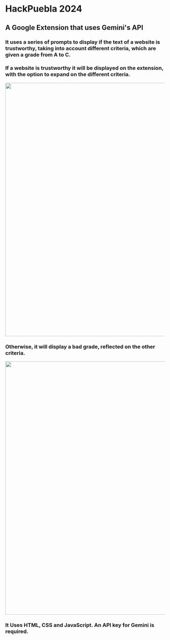 # HackPuebla 2024
## A Google Extension that uses Gemini's API
### It uses a series of prompts to display if the text of a website is trustworthy, taking into account different criteria, which are given a grade from A to C.
### If a website is trustworthy it will be displayed on the extension, with the option to expand on the different criteria.
<img src="https://github.com/C-h-e-a-t/Media/blob/main/TeCAI/TeCAI_good.gif" width = "800" />

### Otherwise, it will display a bad grade, reflected on the other criteria.
<img src="https://github.com/C-h-e-a-t/Media/blob/main/TeCAI/TeCAI_bad.gif" width = "800" />

### It Uses HTML, CSS and JavaScript. An API key for Gemini is required.
